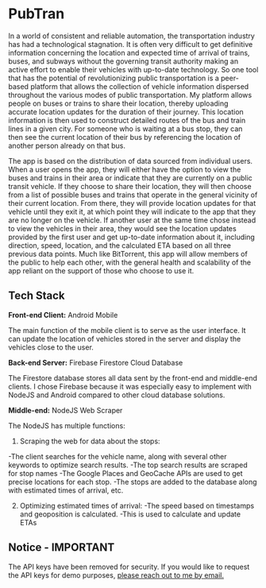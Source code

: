 
# PubTran

In a world of consistent and reliable automation, the transportation industry has had a technological stagnation. It is often very difficult to get definitive information concerning the location and expected time of arrival of trains, buses, and subways without the governing transit authority making an active effort to enable their vehicles with up-to-date technology. So one tool that has the potential of revolutionizing public transportation is a peer-based platform that allows the collection of vehicle information dispersed throughout the various modes of public transportation. My platform allows people on buses or trains to share their location, thereby uploading accurate location updates for the duration of their journey. This location information is then used to construct detailed routes of the bus and train lines in a given city. For someone who is waiting at a bus stop, they can then see the current location of their bus by referencing the location of another person already on that bus. 

The app is based on the distribution of data sourced from individual users. When a user opens the app, they will either have the option to view the buses and trains in their area or indicate that they are currently on a public transit vehicle. If they choose to share their location, they will then choose from a list of possible buses and trains that operate in the general vicinity of their current location. From there, they will provide location updates for that vehicle until they exit it, at which point they will indicate to the app that they are no longer on the vehicle. If another user at the same time chose instead to view the vehicles in their area, they would see the location updates provided by the first user and get up-to-date information about it, including direction, speed, location, and the calculated ETA based on all three previous data points. Much like BitTorrent, this app will allow members of the public to help each other, with the general health and scalability of the app reliant on the support of those who choose to use it.


## Tech Stack

**Front-end Client:** Android Mobile

The main function of the mobile client is to serve as the user interface. It can update the location of vehicles stored in the server and display the vehicles close to the user.

**Back-end Server:** Firebase Firestore Cloud Database

The Firestore database stores all data sent by the front-end and middle-end clients. I chose Firebase because it was especially easy to implement with NodeJS and Android compared to other cloud database solutions.

**Middle-end:** NodeJS Web Scraper

The NodeJS has multiple functions:

1. Scraping the web for data about the stops:

-The client searches for the vehicle name, along with several other keywords to optimize search results.
-The top search results are scraped for stop names
-The Google Places and GeoCache APIs are used to get precise locations for each stop.
-The stops are added to the database along with estimated times of arrival, etc.
  
2. Optimizing estimated times of arrival:
  -The speed based on timestamps and geoposition is calculated.
  -This is used to calculate and update ETAs




## Notice - IMPORTANT

The API keys have been removed for security. If you would like to request the API keys for demo purposes, [please reach out to me by email.](mailto:bbobjoeyguy@gmail.com)
